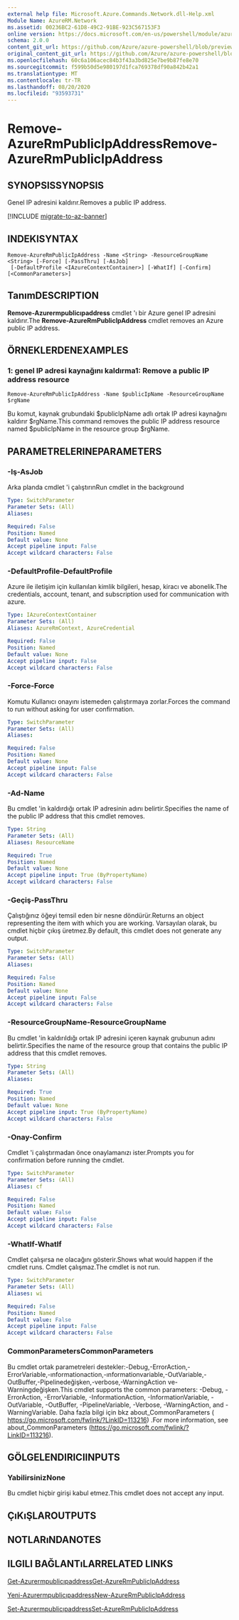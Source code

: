 ```yaml
---
external help file: Microsoft.Azure.Commands.Network.dll-Help.xml
Module Name: AzureRM.Network
ms.assetid: 00236BC2-61D8-49C2-91BE-923C567153F3
online version: https://docs.microsoft.com/en-us/powershell/module/azurerm.network/remove-azurermpublicipaddress
schema: 2.0.0
content_git_url: https://github.com/Azure/azure-powershell/blob/preview/src/ResourceManager/Network/Commands.Network/help/Remove-AzureRmPublicIpAddress.md
original_content_git_url: https://github.com/Azure/azure-powershell/blob/preview/src/ResourceManager/Network/Commands.Network/help/Remove-AzureRmPublicIpAddress.md
ms.openlocfilehash: 60c6a106acec84b3f43a3bd825e7be9b87fe8e70
ms.sourcegitcommit: f599b50d5e980197d1fca769378df90a842b42a1
ms.translationtype: MT
ms.contentlocale: tr-TR
ms.lasthandoff: 08/20/2020
ms.locfileid: "93593731"
---
```

# <span data-ttu-id="af882-101">Remove-AzureRmPublicIpAddress</span><span class="sxs-lookup"><span data-stu-id="af882-101">Remove-AzureRmPublicIpAddress</span></span>

## <span data-ttu-id="af882-102">SYNOPSIS</span><span class="sxs-lookup"><span data-stu-id="af882-102">SYNOPSIS</span></span>
<span data-ttu-id="af882-103">Genel IP adresini kaldırır.</span><span class="sxs-lookup"><span data-stu-id="af882-103">Removes a public IP address.</span></span>

[!INCLUDE [migrate-to-az-banner](../../includes/migrate-to-az-banner.md)]

## <span data-ttu-id="af882-104">INDEKI</span><span class="sxs-lookup"><span data-stu-id="af882-104">SYNTAX</span></span>

```
Remove-AzureRmPublicIpAddress -Name <String> -ResourceGroupName <String> [-Force] [-PassThru] [-AsJob]
 [-DefaultProfile <IAzureContextContainer>] [-WhatIf] [-Confirm] [<CommonParameters>]
```

## <span data-ttu-id="af882-105">Tanım</span><span class="sxs-lookup"><span data-stu-id="af882-105">DESCRIPTION</span></span>
<span data-ttu-id="af882-106">**Remove-Azurermpublicıpaddress** cmdlet 'ı bir Azure genel IP adresini kaldırır.</span><span class="sxs-lookup"><span data-stu-id="af882-106">The **Remove-AzureRmPublicIpAddress** cmdlet removes an Azure public IP address.</span></span>

## <span data-ttu-id="af882-107">ÖRNEKLERDEN</span><span class="sxs-lookup"><span data-stu-id="af882-107">EXAMPLES</span></span>

### <span data-ttu-id="af882-108">1: genel IP adresi kaynağını kaldırma</span><span class="sxs-lookup"><span data-stu-id="af882-108">1: Remove a public IP address resource</span></span>
```
Remove-AzureRmPublicIpAddress -Name $publicIpName -ResourceGroupName $rgName
```

<span data-ttu-id="af882-109">Bu komut, kaynak grubundaki $publicIpName adlı ortak IP adresi kaynağını kaldırır $rgName.</span><span class="sxs-lookup"><span data-stu-id="af882-109">This command removes the public IP address resource named $publicIpName in the resource group $rgName.</span></span>

## <span data-ttu-id="af882-110">PARAMETRELERINE</span><span class="sxs-lookup"><span data-stu-id="af882-110">PARAMETERS</span></span>

### <span data-ttu-id="af882-111">-Iş</span><span class="sxs-lookup"><span data-stu-id="af882-111">-AsJob</span></span>
<span data-ttu-id="af882-112">Arka planda cmdlet 'i çalıştırın</span><span class="sxs-lookup"><span data-stu-id="af882-112">Run cmdlet in the background</span></span>

```yaml
Type: SwitchParameter
Parameter Sets: (All)
Aliases: 

Required: False
Position: Named
Default value: None
Accept pipeline input: False
Accept wildcard characters: False
```

### <span data-ttu-id="af882-113">-DefaultProfile</span><span class="sxs-lookup"><span data-stu-id="af882-113">-DefaultProfile</span></span>
<span data-ttu-id="af882-114">Azure ile iletişim için kullanılan kimlik bilgileri, hesap, kiracı ve abonelik.</span><span class="sxs-lookup"><span data-stu-id="af882-114">The credentials, account, tenant, and subscription used for communication with azure.</span></span>

```yaml
Type: IAzureContextContainer
Parameter Sets: (All)
Aliases: AzureRmContext, AzureCredential

Required: False
Position: Named
Default value: None
Accept pipeline input: False
Accept wildcard characters: False
```

### <span data-ttu-id="af882-115">-Force</span><span class="sxs-lookup"><span data-stu-id="af882-115">-Force</span></span>
<span data-ttu-id="af882-116">Komutu Kullanıcı onayını istemeden çalıştırmaya zorlar.</span><span class="sxs-lookup"><span data-stu-id="af882-116">Forces the command to run without asking for user confirmation.</span></span>

```yaml
Type: SwitchParameter
Parameter Sets: (All)
Aliases: 

Required: False
Position: Named
Default value: None
Accept pipeline input: False
Accept wildcard characters: False
```

### <span data-ttu-id="af882-117">-Ad</span><span class="sxs-lookup"><span data-stu-id="af882-117">-Name</span></span>
<span data-ttu-id="af882-118">Bu cmdlet 'in kaldırdığı ortak IP adresinin adını belirtir.</span><span class="sxs-lookup"><span data-stu-id="af882-118">Specifies the name of the public IP address that this cmdlet removes.</span></span>

```yaml
Type: String
Parameter Sets: (All)
Aliases: ResourceName

Required: True
Position: Named
Default value: None
Accept pipeline input: True (ByPropertyName)
Accept wildcard characters: False
```

### <span data-ttu-id="af882-119">-Geçiş</span><span class="sxs-lookup"><span data-stu-id="af882-119">-PassThru</span></span>
<span data-ttu-id="af882-120">Çalıştığınız öğeyi temsil eden bir nesne döndürür.</span><span class="sxs-lookup"><span data-stu-id="af882-120">Returns an object representing the item with which you are working.</span></span>
<span data-ttu-id="af882-121">Varsayılan olarak, bu cmdlet hiçbir çıkış üretmez.</span><span class="sxs-lookup"><span data-stu-id="af882-121">By default, this cmdlet does not generate any output.</span></span>

```yaml
Type: SwitchParameter
Parameter Sets: (All)
Aliases: 

Required: False
Position: Named
Default value: None
Accept pipeline input: False
Accept wildcard characters: False
```

### <span data-ttu-id="af882-122">-ResourceGroupName</span><span class="sxs-lookup"><span data-stu-id="af882-122">-ResourceGroupName</span></span>
<span data-ttu-id="af882-123">Bu cmdlet 'in kaldırıldığı ortak IP adresini içeren kaynak grubunun adını belirtir.</span><span class="sxs-lookup"><span data-stu-id="af882-123">Specifies the name of the resource group that contains the public IP address that this cmdlet removes.</span></span>

```yaml
Type: String
Parameter Sets: (All)
Aliases: 

Required: True
Position: Named
Default value: None
Accept pipeline input: True (ByPropertyName)
Accept wildcard characters: False
```

### <span data-ttu-id="af882-124">-Onay</span><span class="sxs-lookup"><span data-stu-id="af882-124">-Confirm</span></span>
<span data-ttu-id="af882-125">Cmdlet 'i çalıştırmadan önce onaylamanızı ister.</span><span class="sxs-lookup"><span data-stu-id="af882-125">Prompts you for confirmation before running the cmdlet.</span></span>

```yaml
Type: SwitchParameter
Parameter Sets: (All)
Aliases: cf

Required: False
Position: Named
Default value: False
Accept pipeline input: False
Accept wildcard characters: False
```

### <span data-ttu-id="af882-126">-WhatIf</span><span class="sxs-lookup"><span data-stu-id="af882-126">-WhatIf</span></span>
<span data-ttu-id="af882-127">Cmdlet çalışırsa ne olacağını gösterir.</span><span class="sxs-lookup"><span data-stu-id="af882-127">Shows what would happen if the cmdlet runs.</span></span>
<span data-ttu-id="af882-128">Cmdlet çalışmaz.</span><span class="sxs-lookup"><span data-stu-id="af882-128">The cmdlet is not run.</span></span>

```yaml
Type: SwitchParameter
Parameter Sets: (All)
Aliases: wi

Required: False
Position: Named
Default value: False
Accept pipeline input: False
Accept wildcard characters: False
```

### <span data-ttu-id="af882-129">CommonParameters</span><span class="sxs-lookup"><span data-stu-id="af882-129">CommonParameters</span></span>
<span data-ttu-id="af882-130">Bu cmdlet ortak parametreleri destekler:-Debug,-ErrorAction,-ErrorVariable,-ınformationaction,-ınformationvariable,-OutVariable,-OutBuffer,-Pipelinedeğişken,-verbose,-WarningAction ve-Warningdeğişken.</span><span class="sxs-lookup"><span data-stu-id="af882-130">This cmdlet supports the common parameters: -Debug, -ErrorAction, -ErrorVariable, -InformationAction, -InformationVariable, -OutVariable, -OutBuffer, -PipelineVariable, -Verbose, -WarningAction, and -WarningVariable.</span></span> <span data-ttu-id="af882-131">Daha fazla bilgi için bkz about_CommonParameters ( https://go.microsoft.com/fwlink/?LinkID=113216) .</span><span class="sxs-lookup"><span data-stu-id="af882-131">For more information, see about_CommonParameters (https://go.microsoft.com/fwlink/?LinkID=113216).</span></span>

## <span data-ttu-id="af882-132">GÖLGELENDIRICI</span><span class="sxs-lookup"><span data-stu-id="af882-132">INPUTS</span></span>

### <span data-ttu-id="af882-133">Yabilirsiniz</span><span class="sxs-lookup"><span data-stu-id="af882-133">None</span></span>
<span data-ttu-id="af882-134">Bu cmdlet hiçbir girişi kabul etmez.</span><span class="sxs-lookup"><span data-stu-id="af882-134">This cmdlet does not accept any input.</span></span>

## <span data-ttu-id="af882-135">ÇıKıŞLAR</span><span class="sxs-lookup"><span data-stu-id="af882-135">OUTPUTS</span></span>

## <span data-ttu-id="af882-136">NOTLARıNDA</span><span class="sxs-lookup"><span data-stu-id="af882-136">NOTES</span></span>

## <span data-ttu-id="af882-137">ILGILI BAĞLANTıLAR</span><span class="sxs-lookup"><span data-stu-id="af882-137">RELATED LINKS</span></span>

[<span data-ttu-id="af882-138">Get-Azurermpublicıpaddress</span><span class="sxs-lookup"><span data-stu-id="af882-138">Get-AzureRmPublicIpAddress</span></span>](./Get-AzureRmPublicIpAddress.md)

[<span data-ttu-id="af882-139">Yeni-Azurermpublicıpaddress</span><span class="sxs-lookup"><span data-stu-id="af882-139">New-AzureRmPublicIpAddress</span></span>](./New-AzureRmPublicIpAddress.md)

[<span data-ttu-id="af882-140">Set-Azurermpublicıpaddress</span><span class="sxs-lookup"><span data-stu-id="af882-140">Set-AzureRmPublicIpAddress</span></span>](./Set-AzureRmPublicIpAddress.md)



